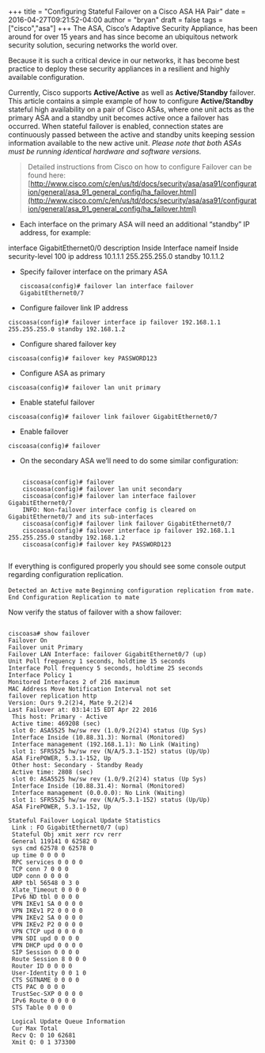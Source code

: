 +++
title = "Configuring Stateful Failover on a Cisco ASA HA Pair"
date = 2016-04-27T09:21:52-04:00
author = "bryan"
draft = false
tags = ["cisco","asa"]
+++
The ASA, Cisco’s Adaptive Security Appliance, has been around for over 15 years and has since become an ubiquitous network security solution, securing networks the world over.

Because it is such a critical device in our networks, it has become best practice to deploy these security appliances in a resilient and highly available configuration.

Currently, Cisco supports **Active/Active** as well as **Active/Standby** failover. This article contains a simple example of how to configure **Active/Standby** stateful high availability on a pair of Cisco ASAs, where one unit acts as the primary ASA and a standby unit becomes active once a failover has occurred. When stateful failover is enabled, connection states are continuously passed between the active and standby units keeping session information available to the new active unit. _Please note that both ASAs must be running identical hardware and software versions._

> Detailed instructions from Cisco on how to configure Failover can be found here: [http://www.cisco.com/c/en/us/td/docs/security/asa/asa91/configuration/general/asa_91_general_config/ha_failover.html](http://www.cisco.com/c/en/us/td/docs/security/asa/asa91/configuration/general/asa_91_general_config/ha_failover.html)

- Each interface on the primary ASA will need an additional “standby” IP address, for example:

interface GigabitEthernet0/0
description Inside Interface
nameif Inside
security-level 100
ip address 10.1.1.1 255.255.255.0 standby 10.1.1.2

- Specify failover interface on the primary ASA
    
    `ciscoasa(config)# failover lan interface failover GigabitEthernet0/7`
    
- Configure failover link IP address

`ciscoasa(config)# failover interface ip failover 192.168.1.1 255.255.255.0 standby 192.168.1.2`

- Configure shared failover key

`ciscoasa(config)# failover key PASSWORD123`

- Configure ASA as primary

`ciscoasa(config)# failover lan unit primary`

- Enable stateful failover

`ciscoasa(config)# failover link failover GigabitEthernet0/7`

- Enable failover

`ciscoasa(config)# failover`

- On the secondary ASA we’ll need to do some similar configuration:
```

    ciscoasa(config)# failover
    ciscoasa(config)# failover lan unit secondary
    ciscoasa(config)# failover lan interface failover GigabitEthernet0/7
    INFO: Non-failover interface config is cleared on GigabitEthernet0/7 and its sub-interfaces
    ciscoasa(config)# failover link failover GigabitEthernet0/7
    ciscoasa(config)# failover interface ip failover 192.168.1.1 255.255.255.0 standby 192.168.1.2
    ciscoasa(config)# failover key PASSWORD123
    

```

If everything is configured properly you should see some console output regarding configuration replication.

`Detected an Active mate`
`Beginning configuration replication from mate.`
`End Configuration Replication to mate`

Now verify the status of failover with a show failover:

```

ciscoasa# show failover
Failover On
Failover unit Primary
Failover LAN Interface: failover GigabitEthernet0/7 (up)
Unit Poll frequency 1 seconds, holdtime 15 seconds
Interface Poll frequency 5 seconds, holdtime 25 seconds
Interface Policy 1
Monitored Interfaces 2 of 216 maximum
MAC Address Move Notification Interval not set
failover replication http
Version: Ours 9.2(2)4, Mate 9.2(2)4
Last Failover at: 03:14:15 EDT Apr 22 2016
 This host: Primary - Active
 Active time: 469208 (sec)
 slot 0: ASA5525 hw/sw rev (1.0/9.2(2)4) status (Up Sys)
 Interface Inside (10.88.31.3): Normal (Monitored)
 Interface management (192.168.1.1): No Link (Waiting)
 slot 1: SFR5525 hw/sw rev (N/A/5.3.1-152) status (Up/Up)
 ASA FirePOWER, 5.3.1-152, Up
 Other host: Secondary - Standby Ready
 Active time: 2808 (sec)
 slot 0: ASA5525 hw/sw rev (1.0/9.2(2)4) status (Up Sys)
 Interface Inside (10.88.31.4): Normal (Monitored)
 Interface management (0.0.0.0): No Link (Waiting)
 slot 1: SFR5525 hw/sw rev (N/A/5.3.1-152) status (Up/Up)
 ASA FirePOWER, 5.3.1-152, Up

Stateful Failover Logical Update Statistics
 Link : FO GigabitEthernet0/7 (up)
 Stateful Obj xmit xerr rcv rerr
 General 119141 0 62582 0
 sys cmd 62578 0 62578 0
 up time 0 0 0 0
 RPC services 0 0 0 0
 TCP conn 7 0 0 0
 UDP conn 0 0 0 0
 ARP tbl 56548 0 3 0
 Xlate_Timeout 0 0 0 0
 IPv6 ND tbl 0 0 0 0
 VPN IKEv1 SA 0 0 0 0
 VPN IKEv1 P2 0 0 0 0
 VPN IKEv2 SA 0 0 0 0
 VPN IKEv2 P2 0 0 0 0
 VPN CTCP upd 0 0 0 0
 VPN SDI upd 0 0 0 0
 VPN DHCP upd 0 0 0 0
 SIP Session 0 0 0 0
 Route Session 8 0 0 0
 Router ID 0 0 0 0
 User-Identity 0 0 1 0
 CTS SGTNAME 0 0 0 0
 CTS PAC 0 0 0 0
 TrustSec-SXP 0 0 0 0
 IPv6 Route 0 0 0 0
 STS Table 0 0 0 0

 Logical Update Queue Information
 Cur Max Total
 Recv Q: 0 10 62681
 Xmit Q: 0 1 373300
```
